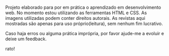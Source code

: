 Projeto elaborado para por em prática o aprendizado em desenvolvimento web.
No momento estou utilizando as ferramentas HTML e CSS.
As imagens utilizadas podem conter direitos autorais.
As revistas aqui mostradas são apenas para uso próprio(leitura), sem nenhum fim lucrativo.

Caso haja erros ou alguma prática imprópria, por favor ajude-me a evoluir e deixe um feedback.


rato!
